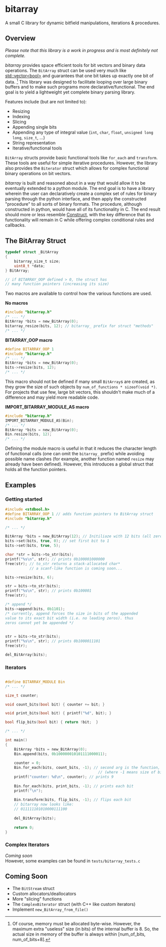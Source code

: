 # bitarray
A small C library for dynamic bitfield manipulations, iterations & procedures.

## Overview

*Please note that this library is a work in progress and is most definitely not complete.*

<!-- *bitarray* was designed to imitate C++ dynamic bit vector implementations such as [std::vector\<bool\>](https://en.cppreference.com/w/cpp/container/vector_bool) and [boost::dynamic_bitset\<\>](https://www.boost.org/doc/libs/1_36_0/libs/dynamic_bitset/dynamic_bitset.html) in pure C, while keeping memory usage at a minimum and  -->

<!-- Unfortunately, most implementations do not guarantee space efficiency (in both C++ and C), since memory addresses cannot be subdivided beyond their absolute unit: the **byte**. Further, when a bit vector *is* designed in a space efficient manner, manipulating it like a regular container type is complex. Often, only one of these two features can be chosen. -->

*bitarray* provides space efficient tools for bit vectors and binary data operations. The `BitArray` struct can be used very much like [std::vector\<bool\>](https://en.cppreference.com/w/cpp/container/vector_bool) and guarantees that one bit takes up exactly one bit of data. [^1] This library was designed to facilitate looping over large binary buffers and to make such programs more declarative/functional. The end goal is to yield a lightweight yet complete binary parsing library.  

Features include (but are not limited to):
  - Resizing
  - Indexing
  - Slicing
  - Appending single bits
  - Appending any type of integral value (`int`, `char`, `float`, `unsigned long long`, `size_t`, ...)
  - String representation
  - Iterative/functional tools

<!-- Arbitary sized (up to `sizeof(size_t)`) integral values can be appended to it dynamically.  -->
<!-- It can be resized, sliced, indexed, accessed, modified, converted to a binary string... -->

`BitArray` structs provide basic functional tools like `for_each` and `transform`. These tools are useful for simple iterative procedures. However, the library also provides the `Biterator` struct which allows for complex functional binary operations on bit vectors.

*bitarray* is built and reasoned about in a way that would allow it to be eventually extended to a python module. The end goal is to have a library wherein the user can declaratively create a complex set of rules for binary parsing through the python interface, and then apply the constructed "procedure" to all sorts of binary formats. The procedure, although constructed in python, would have all of its functionality in C. The end result should more or less resemble [Construct](https://construct.readthedocs.io/en/latest/index.html#), with the key difference that its functionality will remain in C while offering complex conditional rules and callbacks.

<!-- This library was created with the intention of being extended to python bindings for declarative, complex parsing of binary formatings at the level of individual bits, while keeping most computational logi -->

[^1]: Of course, memory must be allocated byte-wise. However, the maximum extra "useless" size (in bits) of the internal buffer is 8. So, the actual size in memory of the buffer is always within \[num_of_bits, num_of_bits+8].

## The BitArray Struct

```C
typedef struct _BitArray
{
    bitarray_size_t size;
    uint8_t *data;
} BitArray;

// if BITARRAY_OOP defined > 0, the struct has
// many function pointers (increasing its size)
```

Two macros are available to control how the various functions are used.

**No macros**
```C
#include "bitarray.h"
/* ... */
BitArray *bits = new_BitArray(0);
bitarray_resize(bits, 12); // bitarray_ prefix for struct "methods"
/* ... */
```

**BITARRAY_OOP macro**
```C
#define BITARRAY_OOP 1
#include "bitarray.h"
/* ... */
BitArray *bits = new_BitArray(0);
bits->resize(bits, 12);
/* ... */
```
This macro should not be defined if many small `BitArray`s are created, as they grow the size of such objects
by `num_of_functions * sizeof(void *)`. For projects that use few, large bit vectors, this shouldn't make much of
a difference and may yield more readable code.

**IMPORT_BITARRAY_MODULE_AS macro**
```C
#include "bitarray.h"
IMPORT_BITARRAY_MODULE_AS(Bin);
/* ... */
BitArray *bits = new_BitArray(0);
Bin.resize(bits, 12);
/* ... */
```
Defining the module macro is useful in that it reduces the character length of functional calls (one can 
omit the `bitarray_` prefix) while avoiding possible name clashes (for example, another function 
named `resize` may already have been defined). However, this introduces a global struct that holds all the
function pointers. 

## Examples

### Getting started
```C
#include <stdbool.h>
#define BITARRAY_OOP 1 // adds function pointers to BitArray struct
#include "bitarray.h"

/* ... */

BitArray *bits = new_BitArray(12); // Initiliaze with 12 bits (all zero by default)
bits->set(bits, true, 0); // set first bit to 1
bits->set(bits, true, 5);

char *str = bits->to_str(bits);
printf("%s\n", str); // prints 0b100001000000
free(str); // to_str returns a stack-allocated char*
           // a scanf-like function is coming soon...

bits->resize(bits, 6);

str = bits->to_str(bits);
printf("%s\n", str); // prints 0b100001
free(str);

/* append */
bits->append(bits, 0b1101);
/* currently, append forces the size in bits of the appended
value to its exact bit width (i.e. no leading zeros). thus
zeros cannot yet be appended */
   
                            
str = bits->to_str(bits);
printf("%s\n", str); // prints 0b1000011101
free(str);

del_BitArray(bits);
```


### Iterators
```C

#define BITARRAY_MODULE Bin
/* ... */

size_t counter;

void count_bits(bool bit) { counter += bit; }

void print_bits(bool bit) { printf("%d", bit); }

bool flip_bits(bool bit) { return !bit;  }

/* ... */

int main()
{
    BitArray *bits = new_BitArray(0);
    Bin.append(bits, 0b100000010101111000011);
    
    counter = 0;
    Bin.for_each(bits, count_bits, -1); // second arg is the function, third is max
                                          // (where -1 means size of bitarray)
    printf("counter: %d\n", counter); // prints 9
    
    Bin.for_each(bits, print_bits, -1); // prints each bit
    printf("\n"); 
    
    Bin.transform(bits, flip_bits, -1); // flips each bit
    // bitarray now looks like:
    // 011111101010000111100
    
    del_BitArray(bits);
    
    return 0;
}
```

### Complex Iterators

*Coming soon*  
However, some examples can be found in `tests/bitarray_tests.c`

## Coming Soon

- The `BitStream` struct
- Custom allocators/deallocators
- More "slicing" functions
- The `ComplexBiterator` struct (with C++ like custom iterators)
- Implement `new_BitArray_from_file()`

<!-- ## To-Do

- [ ] Don't force exit when memory error occurs
- [ ] Add scanf-like function to get string repr instead of always allocating buffer
- [ ] Add slice-wise editing ( !! also needed for iterators that read more than 1 bit at a time)
- [ ] Add complex iterator examples in README
- [ ] Add callback function signature that takes in the iterator itself
- [ ] Implement iterator read()
- [ ] Implement iterator options to break iterations
- [ ] Add void* user_data field to iterator and add signature that takes it in (??)
- [ ] Trash CallbackSig (or at least not exposed to user), use binary flags and OR operators instead
- [ ] Implement even more versatile iterator struct where next index/next value/continue condition are user functions
- [ ] Add BitStream -->


<!-- If bit-level packing is to be used so as to optimize memory usage, loweach data quantum must itself hold   -->
